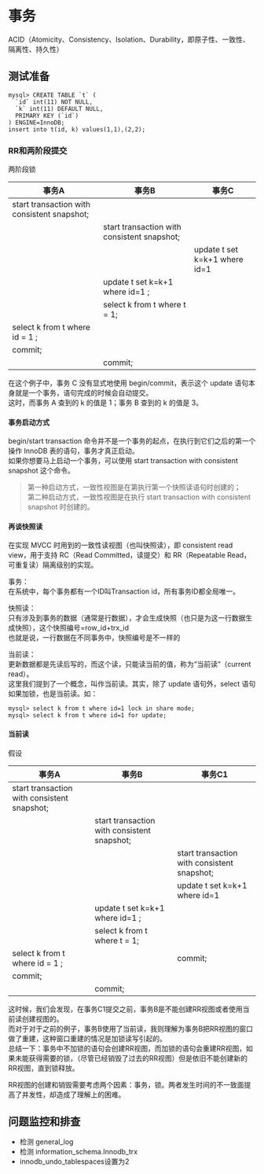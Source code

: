 
# 事务

ACID（Atomicity、Consistency、Isolation、Durability，即原子性、一致性、隔离性、持久性）

## 测试准备

```{}
mysql> CREATE TABLE `t` (
  `id` int(11) NOT NULL,
  `k` int(11) DEFAULT NULL,
  PRIMARY KEY (`id`)
) ENGINE=InnoDB;
insert into t(id, k) values(1,1),(2,2);
```

### RR和两阶段提交

两阶段锁

| 事务A                                        | 事务B                                       | 事务C                         |
| ------------------------------------------- | ------------------------------------------- | ----------------------------- |
| start transaction with consistent snapshot; |                                             |                               |
|                                             | start transaction with consistent snapshot; |                               |
|                                             |                                             | update t set k=k+1 where id=1 |
|                                             | update t set k=k+1 where id=1 ;             |                               |
|                                             | select k from t where t = 1;                |                               |
| select k from t where id = 1 ;              |                                             |                               |
|                                commit;      |                                             |                               |
|                                             | commit;                                     |                               |

在这个例子中，事务 C 没有显式地使用 begin/commit，表示这个 update 语句本身就是一个事务，语句完成的时候会自动提交。  
这时，而事务 A 查到的 k 的值是 1；事务 B 查到的 k 的值是 3。

#### 事务启动方式

begin/start transaction 命令并不是一个事务的起点，在执行到它们之后的第一个操作 InnoDB 表的语句，事务才真正启动。  
如果你想要马上启动一个事务，可以使用 start transaction with consistent snapshot 这个命令。  

>第一种启动方式，一致性视图是在第执行第一个快照读语句时创建的；  
>第二种启动方式，一致性视图是在执行 start transaction with consistent snapshot 时创建的。  

#### 再谈快照读

在实现 MVCC 时用到的一致性读视图（也叫快照读），即 consistent read view，用于支持 RC（Read Committed，读提交）和 RR（Repeatable Read，可重复读）隔离级别的实现。  


事务：  
在系统中，每个事务都有一个ID叫Transaction id，所有事务ID都全局唯一。  

快照读：  
只有涉及到事务的数据（通常是行数据），才会生成快照（也只是为这一行数据生成快照），这个快照编号=row_id+trx_id  
也就是说，一行数据在不同事务中，快照编号是不一样的  

当前读：  
更新数据都是先读后写的，而这个读，只能读当前的值，称为“当前读”（current read）。  
这里我们提到了一个概念，叫作当前读。其实，除了 update 语句外，select 语句如果加锁，也是当前读。如：  

```{}
mysql> select k from t where id=1 lock in share mode;
mysql> select k from t where id=1 for update;
```

#### 当前读

假设

| 事务A                                        | 事务B                                       | 事务C1                         |
| ------------------------------------------- | ------------------------------------------- | ----------------------------- |
| start transaction with consistent snapshot; |                                             |                               |
|                                             | start transaction with consistent snapshot; |                               |
|                                             |                                             | start transaction with consistent snapshot;|
|                                             |                                             | update t set k=k+1 where id=1 |
|                                             | update t set k=k+1 where id=1 ;             |                               |
|                                             | select k from t where t = 1;                |                               |
| select k from t where id = 1 ;              |                                             | commit;                       |
|                                commit;      |                                             |                               |
|                                             | commit;                                     |                               |

这时候，我们会发现，在事务C1提交之前，事务B是不能创建RR视图或者使用当前读创建视图的。  
而对于对于之前的例子，事务B使用了当前读，我则理解为事务B把RR视图的窗口做了重建，这种窗口重建的情况是加锁读写引起的。  
总结一下：事务中不加锁的语句会创建RR视图，而加锁的语句会重建RR视图，如果未能获得需要的锁，（尽管已经销毁了过去的RR视图）但是依旧不能创建新的RR视图，直到锁释放。  

RR视图的创建和销毁需要考虑两个因素：事务，锁。两者发生时间的不一致面提高了并发性，却造成了理解上的困难。

### 

## 问题监控和排查

- 检测 general_log  
- 检测 information_schema.Innodb_trx  
- innodb_undo_tablespaces设置为2  
